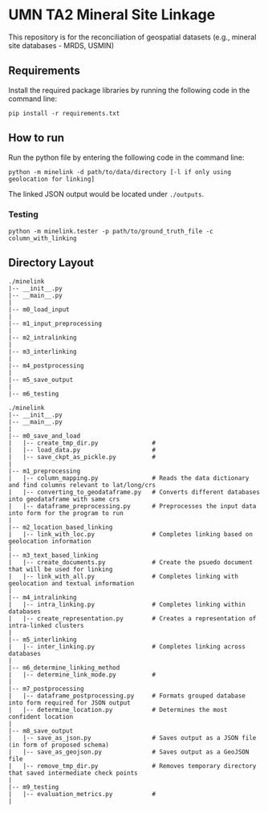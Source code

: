 # UMN TA2 Mineral Site Linkage
This repository is for the reconciliation of geospatial datasets (e.g., mineral site databases - MRDS, USMIN)

## Requirements
Install the required package libraries by running the following code in the command line:
```
pip install -r requirements.txt
```

## How to run
Run the python file by entering the following code in the command line:
```
python -m minelink -d path/to/data/directory [-l if only using geolocation for linking]
```
The linked JSON output would be located under `./outputs`.

### Testing
```
python -m minelink.tester -p path/to/ground_truth_file -c column_with_linking
```

## Directory Layout
```
./minelink
|-- __init__.py
|-- __main__.py
|
|-- m0_load_input
|
|-- m1_input_preprocessing
|
|-- m2_intralinking
|
|-- m3_interlinking
|
|-- m4_postprocessing
|
|-- m5_save_output
|
|-- m6_testing
```

```
./minelink
|-- __init__.py
|-- __main__.py
|
|-- m0_save_and_load
|   |-- create_tmp_dir.py               # 
|   |-- load_data.py                    # 
|   |-- save_ckpt_as_pickle.py          # 
|
|-- m1_preprocessing
|   |-- column_mapping.py               # Reads the data dictionary and find columns relevant to lat/long/crs
|   |-- converting_to_geodataframe.py   # Converts different databases into geodataframe with same crs
|   |-- dataframe_preprocessing.py      # Preprocesses the input data into form for the program to run
|
|-- m2_location_based_linking
|   |-- link_with_loc.py                # Completes linking based on geolocation information
|
|-- m3_text_based_linking
|   |-- create_documents.py             # Create the psuedo document that will be used for linking
|   |-- link_with_all.py                # Completes linking with geolocation and textual information
|
|-- m4_intralinking
|   |-- intra_linking.py                # Completes linking within databases
|   |-- create_representation.py        # Creates a representation of intra-linked clusters
|
|-- m5_interlinking
|   |-- inter_linking.py                # Completes linking across databases
|
|-- m6_determine_linking_method
|   |-- determine_link_mode.py          # 
|
|-- m7_postprocessing
|   |-- dataframe_postprocessing.py     # Formats grouped database into form required for JSON output
|   |-- determine_location.py           # Determines the most confident location
|
|-- m8_save_output
|   |-- save_as_json.py                 # Saves output as a JSON file (in form of proposed schema)
|   |-- save_as_geojson.py              # Saves output as a GeoJSON file
|   |-- remove_tmp_dir.py               # Removes temporary directory that saved intermediate check points
|
|-- m9_testing
|   |-- evaluation_metrics.py           # 
|
```